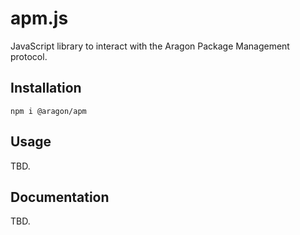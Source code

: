 # apm.js

JavaScript library to interact with the Aragon Package Management protocol.

## Installation

```
npm i @aragon/apm
```

## Usage

TBD.

## Documentation

TBD.
